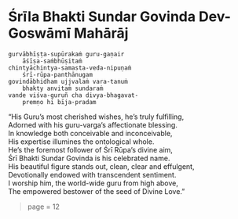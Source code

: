 # Śrīla Bhakti Sundar Govinda Dev-Goswāmī Mahārāj

    gurvābhīṣṭa-supūrakaṁ guru-gaṇair
        āśīṣa-saṁbhūṣitaṁ
    chintyāchintya-samasta-veda-nipuṇaṁ
        śrī-rūpa-panthānugam
    govindābhidham ujjvalaṁ vara-tanuṁ
        bhakty anvitaṁ sundaraṁ
    vande viśva-guruñ cha divya-bhagavat-
        premṇo hi bīja-pradam

“His Guru’s most cherished wishes, he’s truly fulfilling,\
Adorned with his guru-varga’s affectionate blessing.\
In knowledge both conceivable and inconceivable,\
His expertise illumines the ontological whole.\
He’s the foremost follower of Śrī Rūpa’s divine aim,\
Śrī Bhakti Sundar Govinda is his celebrated name.\
His beautiful figure stands out, clean, clear and effulgent,\
Devotionally endowed with transcendent sentiment.\
I worship him, the world-wide guru from high above,\
The empowered bestower of the seed of Divine Love.”


> page = 12